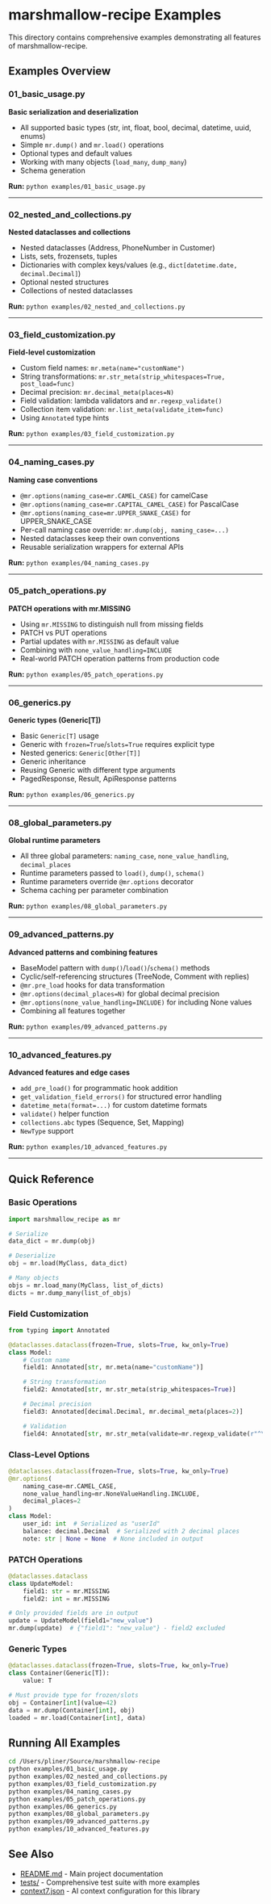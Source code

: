 # marshmallow-recipe Examples

This directory contains comprehensive examples demonstrating all features of marshmallow-recipe.

## Examples Overview

### 01_basic_usage.py
**Basic serialization and deserialization**
- All supported basic types (str, int, float, bool, decimal, datetime, uuid, enums)
- Simple `mr.dump()` and `mr.load()` operations
- Optional types and default values
- Working with many objects (`load_many`, `dump_many`)
- Schema generation

**Run:** `python examples/01_basic_usage.py`

---

### 02_nested_and_collections.py
**Nested dataclasses and collections**
- Nested dataclasses (Address, PhoneNumber in Customer)
- Lists, sets, frozensets, tuples
- Dictionaries with complex keys/values (e.g., `dict[datetime.date, decimal.Decimal]`)
- Optional nested structures
- Collections of nested dataclasses

**Run:** `python examples/02_nested_and_collections.py`

---

### 03_field_customization.py
**Field-level customization**
- Custom field names: `mr.meta(name="customName")`
- String transformations: `mr.str_meta(strip_whitespaces=True, post_load=func)`
- Decimal precision: `mr.decimal_meta(places=N)`
- Field validation: lambda validators and `mr.regexp_validate()`
- Collection item validation: `mr.list_meta(validate_item=func)`
- Using `Annotated` type hints

**Run:** `python examples/03_field_customization.py`

---

### 04_naming_cases.py
**Naming case conventions**
- `@mr.options(naming_case=mr.CAMEL_CASE)` for camelCase
- `@mr.options(naming_case=mr.CAPITAL_CAMEL_CASE)` for PascalCase
- `@mr.options(naming_case=mr.UPPER_SNAKE_CASE)` for UPPER_SNAKE_CASE
- Per-call naming case override: `mr.dump(obj, naming_case=...)`
- Nested dataclasses keep their own conventions
- Reusable serialization wrappers for external APIs

**Run:** `python examples/04_naming_cases.py`

---

### 05_patch_operations.py
**PATCH operations with mr.MISSING**
- Using `mr.MISSING` to distinguish null from missing fields
- PATCH vs PUT operations
- Partial updates with `mr.MISSING` as default value
- Combining with `none_value_handling=INCLUDE`
- Real-world PATCH operation patterns from production code

**Run:** `python examples/05_patch_operations.py`

---

### 06_generics.py
**Generic types (Generic[T])**
- Basic `Generic[T]` usage
- Generic with `frozen=True`/`slots=True` requires explicit type
- Nested generics: `Generic[Other[T]]`
- Generic inheritance
- Reusing Generic with different type arguments
- PagedResponse, Result, ApiResponse patterns

**Run:** `python examples/06_generics.py`

---

### 08_global_parameters.py
**Global runtime parameters**
- All three global parameters: `naming_case`, `none_value_handling`, `decimal_places`
- Runtime parameters passed to `load()`, `dump()`, `schema()`
- Runtime parameters override `@mr.options` decorator
- Schema caching per parameter combination

**Run:** `python examples/08_global_parameters.py`

---

### 09_advanced_patterns.py
**Advanced patterns and combining features**
- BaseModel pattern with `dump()`/`load()`/`schema()` methods
- Cyclic/self-referencing structures (TreeNode, Comment with replies)
- `@mr.pre_load` hooks for data transformation
- `@mr.options(decimal_places=N)` for global decimal precision
- `@mr.options(none_value_handling=INCLUDE)` for including None values
- Combining all features together

**Run:** `python examples/09_advanced_patterns.py`

---

### 10_advanced_features.py
**Advanced features and edge cases**
- `add_pre_load()` for programmatic hook addition
- `get_validation_field_errors()` for structured error handling
- `datetime_meta(format=...)` for custom datetime formats
- `validate()` helper function
- `collections.abc` types (Sequence, Set, Mapping)
- `NewType` support

**Run:** `python examples/10_advanced_features.py`

---

## Quick Reference

### Basic Operations
```python
import marshmallow_recipe as mr

# Serialize
data_dict = mr.dump(obj)

# Deserialize
obj = mr.load(MyClass, data_dict)

# Many objects
objs = mr.load_many(MyClass, list_of_dicts)
dicts = mr.dump_many(list_of_objs)
```

### Field Customization
```python
from typing import Annotated

@dataclasses.dataclass(frozen=True, slots=True, kw_only=True)
class Model:
    # Custom name
    field1: Annotated[str, mr.meta(name="customName")]

    # String transformation
    field2: Annotated[str, mr.str_meta(strip_whitespaces=True)]

    # Decimal precision
    field3: Annotated[decimal.Decimal, mr.decimal_meta(places=2)]

    # Validation
    field4: Annotated[str, mr.str_meta(validate=mr.regexp_validate(r"^\d+$"))]
```

### Class-Level Options
```python
@dataclasses.dataclass(frozen=True, slots=True, kw_only=True)
@mr.options(
    naming_case=mr.CAMEL_CASE,
    none_value_handling=mr.NoneValueHandling.INCLUDE,
    decimal_places=2
)
class Model:
    user_id: int  # Serialized as "userId"
    balance: decimal.Decimal  # Serialized with 2 decimal places
    note: str | None = None  # None included in output
```

### PATCH Operations
```python
@dataclasses.dataclass
class UpdateModel:
    field1: str = mr.MISSING
    field2: int = mr.MISSING

# Only provided fields are in output
update = UpdateModel(field1="new_value")
mr.dump(update)  # {"field1": "new_value"} - field2 excluded
```

### Generic Types
```python
@dataclasses.dataclass(frozen=True, slots=True, kw_only=True)
class Container(Generic[T]):
    value: T

# Must provide type for frozen/slots
obj = Container[int](value=42)
data = mr.dump(Container[int], obj)
loaded = mr.load(Container[int], data)
```

## Running All Examples

```bash
cd /Users/pliner/Source/marshmallow-recipe
python examples/01_basic_usage.py
python examples/02_nested_and_collections.py
python examples/03_field_customization.py
python examples/04_naming_cases.py
python examples/05_patch_operations.py
python examples/06_generics.py
python examples/08_global_parameters.py
python examples/09_advanced_patterns.py
python examples/10_advanced_features.py
```

## See Also

- [README.md](../README.md) - Main project documentation
- [tests/](../tests/) - Comprehensive test suite with more examples
- [context7.json](../context7.json) - AI context configuration for this library
